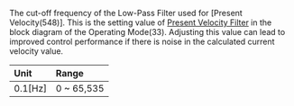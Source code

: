 The cut-off frequency of the Low-Pass Filter used for [Present Velocity(548)]. This is the setting value of [Present Velocity Filter] in the block diagram of the Operating Mode(33). Adjusting this value can lead to improved control performance if there is noise in the calculated current velocity value.

| Unit     | Range      |
|:---------|:-----------|
| 0.1[Hz]  | 0 ~ 65,535 |


[Present Velocity Filter]: #operating-mode